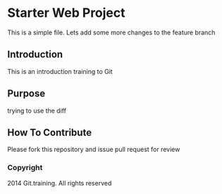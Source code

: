 # Starter Web Project

This is a simple file. Lets add some more changes to the feature branch

## Introduction

This is an introduction training to Git

## Purpose

trying to use the diff

## How To Contribute

Please fork this repository and issue pull request for review

### Copyright

2014 Git.training. All rights reserved